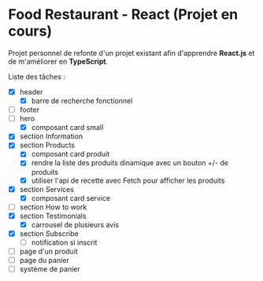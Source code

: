 # Food Restaurant - React (Projet en cours)

Projet personnel de refonte d'un projet existant afin d'apprendre **React.js** et de m'améliorer en **TypeScript**.

Liste des tâches :
  - [X] header
    - [X] barre de recherche fonctionnel
  - [ ] footer
  - [ ] hero
    - [X] composant card small
  - [X] section Information
  - [X] section Products
    - [X] composant card produit
    - [X] rendre la liste des produits dinamique avec un bouton +/- de produits
    - [X] utiliser l'api de recette avec Fetch pour afficher les produits
  - [X] section Services
      - [X] composant card service
  - [ ] section How to work
  - [X] section Testimonials
    - [X] carrousel de plusieurs avis
  - [X] section Subscribe
    - [ ] notification si inscrit
  - [ ] page d'un produit
  - [ ] page du panier
  - [ ] système de panier